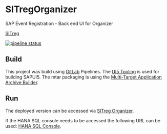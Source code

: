 # SITregOrganizer

SAP Event Registration - Back end UI for Organizer

[SITreg](https://github.com/sapmentors/SITreg)

[![pipeline status](https://gitlab.com/gregorwolf/SITregOrganizer/badges/master/pipeline.svg)](https://gitlab.com/gregorwolf/SITregOrganizer)

## Build

This project was build using [GitLab](https://gitlab.com/) Pipelines.
The [UI5 Tooling](https://github.com/SAP/ui5-tooling) is used for building SAPUI5.
The mtar packaging is using the [Multi-Target Application Archive Builder](https://tools.hana.ondemand.com/#cloud).

## Run

The deployed version can be accessed via [SITreg Organizer](https://sitregorganizer-a5a504e08.dispatcher.hana.ondemand.com/).

If the HANA SQL console needs to be accessed the following URL can be used: [HANA SQL Console](https://sitregorganizer-a5a504e08.dispatcher.hana.ondemand.com/sap/hana/ide/catalog/).
